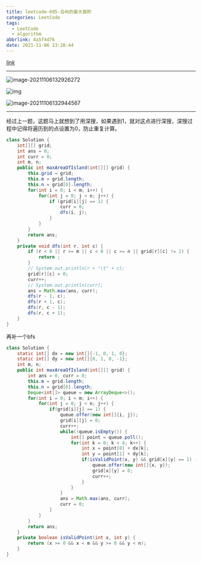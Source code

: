 ```yaml
---
title: leetcode-695-岛屿的最大面积
categories: LeetCode
tags:
  - LeetCode
  - algorithm
abbrlink: 4a5f4d76
date: 2021-11-06 13:28:44
---
```


[$link$](https://leetcode-cn.com/problems/max-area-of-island/)

<hr/>

![image-20211106132926272](https://gitee.com/cao_ziqiang/img/raw/master/20211106132926.png)

![img](https://gitee.com/cao_ziqiang/img/raw/master/20211106132934.jpeg)

![image-20211106132944567](https://gitee.com/cao_ziqiang/img/raw/master/20211106132944.png)

<hr/>

经过上一题，这题马上就想到了用深搜，如果遇到1，就对这点进行深搜，深搜过程中记得将遍历到的点设置为0，防止重复计算。

```java
class Solution {
    int[][] grid;
    int ans = 0;
    int curr = 0;
    int m, n;
    public int maxAreaOfIsland(int[][] grid) {
        this.grid = grid;
        this.m = grid.length;
        this.n = grid[0].length;
        for(int i = 0; i < m; i++) {
            for(int j = 0; j < n; j++) {
                if (grid[i][j] == 1) {
                    curr = 0;
                    dfs(i, j);
                }
            }
        }
        return ans;
    }
    private void dfs(int r, int c) {
        if (r < 0 || r >= m || c < 0 || c >= n || grid[r][c] != 1) {
            return ;
        }
        // System.out.println(r + "\t" + c);
        grid[r][c] = 0;
        curr++;
        // System.out.println(curr);
        ans = Math.max(ans, curr);
        dfs(r - 1, c);
        dfs(r + 1, c);
        dfs(r, c - 1);
        dfs(r, c + 1);
    }
}
```

再补一个bfs

```java
class Solution {
    static int[] dx = new int[]{-1, 0, 1, 0};
    static int[] dy = new int[]{0, 1, 0, -1};
    int m, n;
    public int maxAreaOfIsland(int[][] grid) {
        int ans = 0, curr = 0;
        this.m = grid.length;
        this.n = grid[0].length;
        Deque<int[]> queue = new ArrayDeque<>();
        for(int i = 0; i < m; i++) {
            for(int j = 0; j < n; j++) {
                if(grid[i][j] == 1) {
                    queue.offer(new int[]{i, j});
                    grid[i][j] = 0;
                    curr++;
                    while(!queue.isEmpty()) {
                        int[] point = queue.poll();
                        for(int k = 0; k < 4; k++) {
                            int x = point[0] + dx[k];
                            int y = point[1] + dy[k];
                            if(isValidPoint(x, y) && grid[x][y] == 1) {
                                queue.offer(new int[]{x, y});
                                grid[x][y] = 0;
                                curr++;
                            }
                        }
                    }
                    ans = Math.max(ans, curr);
                    curr = 0;
                }
            }
        }
        return ans;
    }
    private boolean isValidPoint(int x, int y) {
        return (x >= 0 && x < m && y >= 0 && y < n);
    }
}
```

